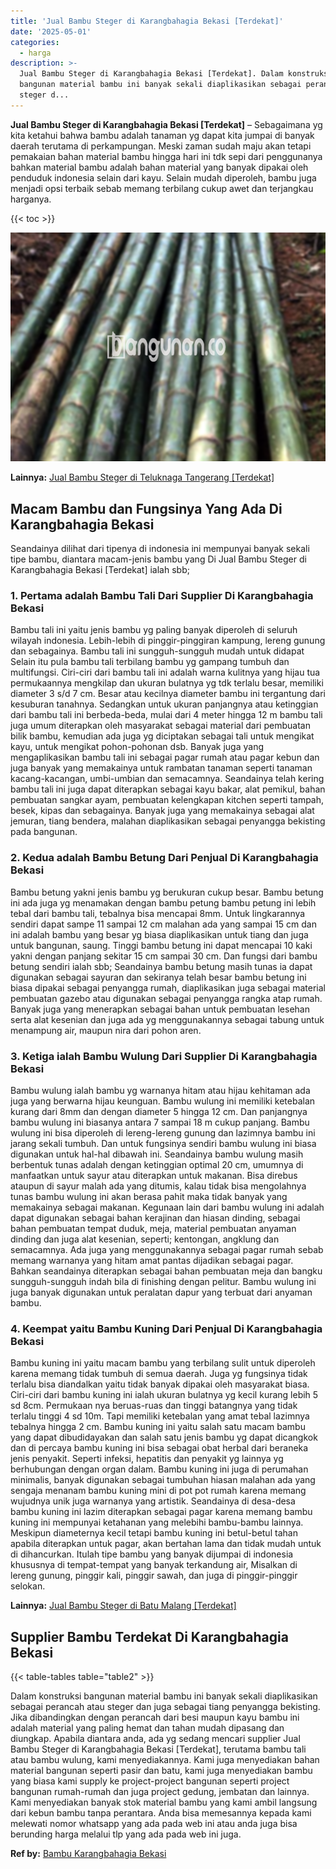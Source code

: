 ```yaml
---
title: 'Jual Bambu Steger di Karangbahagia Bekasi [Terdekat]'
date: '2025-05-01'
categories:
  - harga
description: >-
  Jual Bambu Steger di Karangbahagia Bekasi [Terdekat]. Dalam konstruksi
  bangunan material bambu ini banyak sekali diaplikasikan sebagai perancah atau
  steger d...
---
```


**Jual Bambu Steger di Karangbahagia Bekasi \[Terdekat\]** – Sebagaimana yg kita ketahui bahwa bambu adalah tanaman yg dapat kita jumpai di banyak daerah terutama di perkampungan. Meski zaman sudah maju akan tetapi pemakaian bahan material bambu hingga hari ini tdk sepi dari penggunanya bahkan material bambu adalah bahan material yang banyak dipakai oleh penduduk indonesia selain dari kayu. Selain mudah diperoleh, bambu juga menjadi opsi terbaik sebab memang terbilang cukup awet dan terjangkau harganya.

{{< toc >}}

![Jual Bambu Steger di Karangbahagia Bekasi [Terdekat]](/images/jual-bambu-tali-26.png)

**Lainnya:** [Jual Bambu Steger di Teluknaga Tangerang \[Terdekat\]](https://bambu.bangunan.co/jual-bambu-steger-di-teluknaga-tangerang-terdekat/)

## Macam Bambu dan Fungsinya Yang Ada Di Karangbahagia Bekasi

Seandainya dilihat dari tipenya di indonesia ini mempunyai banyak sekali tipe bambu, diantara macam-jenis bambu yang Di Jual Bambu Steger di Karangbahagia Bekasi \[Terdekat\] ialah sbb;

### 1\. Pertama adalah Bambu Tali Dari Supplier Di Karangbahagia Bekasi

Bambu tali ini yaitu jenis bambu yg paling banyak diperoleh di seluruh wilayah indonesia. Lebih-lebih di pinggir-pinggiran kampung, lereng gunung dan sebagainya. Bambu tali ini sungguh-sungguh mudah untuk didapat Selain itu pula bambu tali terbilang bambu yg gampang tumbuh dan multifungsi. Ciri-ciri dari bambu tali ini adalah warna kulitnya yang hijau tua permukaannya mengkilap dan ukuran bulatnya yg tdk terlalu besar, memiliki diameter 3 s/d 7 cm. Besar atau kecilnya diameter bambu ini tergantung dari kesuburan tanahnya. Sedangkan untuk ukuran panjangnya atau ketinggian dari bambu tali ini berbeda-beda, mulai dari 4 meter hingga 12 m bambu tali juga umum diterapkan oleh masyarakat sebagai material dari pembuatan bilik bambu, kemudian ada juga yg diciptakan sebagai tali untuk mengikat kayu, untuk mengikat pohon-pohonan dsb. Banyak juga yang mengaplikasikan bambu tali ini sebagai pagar rumah atau pagar kebun dan juga banyak yang memakainya untuk rambatan tanaman seperti tanaman kacang-kacangan, umbi-umbian dan semacamnya. Seandainya telah kering bambu tali ini juga dapat diterapkan sebagai kayu bakar, alat pemikul, bahan pembuatan sangkar ayam, pembuatan kelengkapan kitchen seperti tampah, besek, kipas dan sebagainya. Banyak juga yang memakainya sebagai alat jemuran, tiang bendera, malahan diaplikasikan sebagai penyangga bekisting pada bangunan.

### 2\. Kedua adalah Bambu Betung Dari Penjual Di Karangbahagia Bekasi

Bambu betung yakni jenis bambu yg berukuran cukup besar. Bambu betung ini ada juga yg menamakan dengan bambu petung bambu petung ini lebih tebal dari bambu tali, tebalnya bisa mencapai 8mm. Untuk lingkarannya sendiri dapat sampe 11 sampai 12 cm malahan ada yang sampai 15 cm dan ini adalah bambu yang besar yg biasa diaplikasikan untuk tiang dan juga untuk bangunan, saung. Tinggi bambu betung ini dapat mencapai 10 kaki yakni dengan panjang sekitar 15 cm sampai 30 cm. Dan fungsi dari bambu betung sendiri ialah sbb; Seandainya bambu betung masih tunas ia dapat digunakan sebagai sayuran dan sekiranya telah besar bambu betung ini biasa dipakai sebagai penyangga rumah, diaplikasikan juga sebagai material pembuatan gazebo atau digunakan sebagai penyangga rangka atap rumah. Banyak juga yang menerapkan sebagai bahan untuk pembuatan lesehan serta alat kesenian dan juga ada yg menggunakannya sebagai tabung untuk menampung air, maupun nira dari pohon aren.

### 3\. Ketiga ialah Bambu Wulung Dari Supplier Di Karangbahagia Bekasi

Bambu wulung ialah bambu yg warnanya hitam atau hijau kehitaman ada juga yang berwarna hijau keunguan. Bambu wulung ini memiliki ketebalan kurang dari 8mm dan dengan diameter 5 hingga 12 cm. Dan panjangnya bambu wulung ini biasanya antara 7 sampai 18 m cukup panjang. Bambu wulung ini bisa diperoleh di lereng-lereng gunung dan lazimnya bambu ini jarang sekali tumbuh. Dan untuk fungsinya sendiri bambu wulung ini biasa digunakan untuk hal-hal dibawah ini. Seandainya bambu wulung masih berbentuk tunas adalah dengan ketinggian optimal 20 cm, umumnya di manfaatkan untuk sayur atau diterapkan untuk makanan. Bisa direbus ataupun di sayur malah ada yang ditumis, kalau tidak bisa mengolahnya tunas bambu wulung ini akan berasa pahit maka tidak banyak yang memakainya sebagai makanan. Kegunaan lain dari bambu wulung ini adalah dapat digunakan sebagai bahan kerajinan dan hiasan dinding, sebagai bahan pembuatan tempat duduk, meja, material pembuatan anyaman dinding dan juga alat kesenian, seperti; kentongan, angklung dan semacamnya. Ada juga yang menggunakannya sebagai pagar rumah sebab memang warnanya yang hitam amat pantas dijadikan sebagai pagar. Bahkan seandainya diterapkan sebagai bahan pembuatan meja dan bangku sungguh-sungguh indah bila di finishing dengan pelitur. Bambu wulung ini juga banyak digunakan untuk peralatan dapur yang terbuat dari anyaman bambu.

### 4\. Keempat yaitu Bambu Kuning Dari Penjual Di Karangbahagia Bekasi

Bambu kuning ini yaitu macam bambu yang terbilang sulit untuk diperoleh karena memang tidak tumbuh di semua daerah. Juga yg fungsinya tidak terlalu bisa diandalkan yaitu tidak banyak dipakai oleh masyarakat biasa. Ciri-ciri dari bambu kuning ini ialah ukuran bulatnya yg kecil kurang lebih 5 sd 8cm. Permukaan nya beruas-ruas dan tinggi batangnya yang tidak terlalu tinggi 4 sd 10m. Tapi memiliki ketebalan yang amat tebal lazimnya tebalnya hingga 2 cm. Bambu kuning ini yaitu salah satu macam bambu yang dapat dibudidayakan dan salah satu jenis bambu yg dapat dicangkok dan di percaya bambu kuning ini bisa sebagai obat herbal dari beraneka jenis penyakit. Seperti infeksi, hepatitis dan penyakit yg lainnya yg berhubungan dengan organ dalam. Bambu kuning ini juga di perumahan minimalis, banyak digunakan sebagai tumbuhan hiasan malahan ada yang sengaja menanam bambu kuning mini di pot pot rumah karena memang wujudnya unik juga warnanya yang artistik. Seandainya di desa-desa bambu kuning ini lazim diterapkan sebagai pagar karena memang bambu kuning ini mempunyai ketahanan yang melebihi bambu-bambu lainnya. Meskipun diameternya kecil tetapi bambu kuning ini betul-betul tahan apabila diterapkan untuk pagar, akan bertahan lama dan tidak mudah untuk di dihancurkan. Itulah tipe bambu yang banyak dijumpai di indonesia khususnya di tempat-tempat yang banyak terkandung air, Misalkan di lereng gunung, pinggir kali, pinggir sawah, dan juga di pinggir-pinggir selokan.

**Lainnya:** [Jual Bambu Steger di Batu Malang \[Terdekat\]](https://bambu.bangunan.co/jual-bambu-steger-di-batu-malang-terdekat/)

## Supplier Bambu Terdekat Di Karangbahagia Bekasi

{{< table-tables table="table2" >}}

Dalam konstruksi bangunan material bambu ini banyak sekali diaplikasikan sebagai perancah atau steger dan juga sebagai tiang penyangga bekisting. Jika dibandingkan dengan perancah dari besi maupun kayu bambu ini adalah material yang paling hemat dan tahan mudah dipasang dan diungkap. Apabila diantara anda, ada yg sedang mencari supplier Jual Bambu Steger di Karangbahagia Bekasi \[Terdekat\], terutama bambu tali atau bambu wulung, kami menyediakannya. Kami juga menyediakan bahan material bangunan seperti pasir dan batu, kami juga menyediakan bambu yang biasa kami supply ke project-project bangunan seperti project bangunan rumah-rumah dan juga project gedung, jembatan dan lainnya. Kami menyediakan banyak stok material bambu yang kami ambil langsung dari kebun bambu tanpa perantara. Anda bisa memesannya kepada kami melewati nomor whatsapp yang ada pada web ini atau anda juga bisa berunding harga melalui tlp yang ada pada web ini juga.

**Ref by:** [Bambu Karangbahagia Bekasi](https://id.wikipedia.org/wiki/Bambu)
